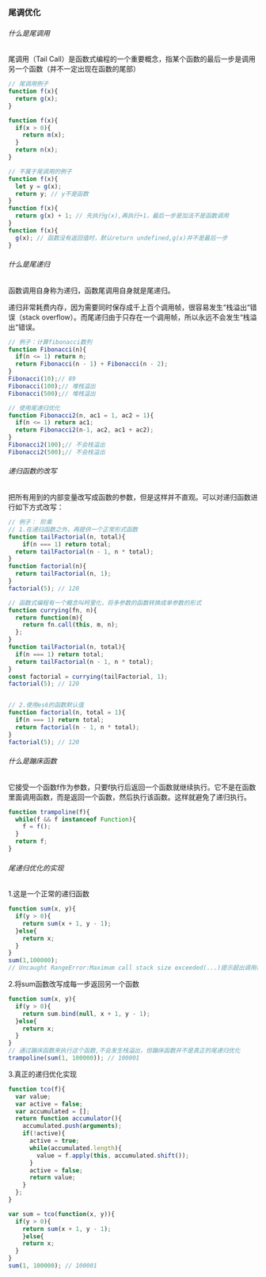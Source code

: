 ### 尾调优化

###### 什么是尾调用

尾调用（Tail Call）是函数式编程的一个重要概念，指某个函数的最后一步是调用另一个函数（并不一定出现在函数的尾部）

```javascript
// 尾调用例子
function f(x){
  return g(x);
}

function f(x){
  if(x > 0){
    return m(x);
  }
  return n(x);
}

// 不属于尾调用的例子
function f(x){
  let y = g(x);
  return y; // y不是函数
}
function f(x){
  return g(x) + 1; // 先执行g(x),再执行+1，最后一步是加法不是函数调用
}
function f(x){
  g(x); // 函数没有返回值时，默认return undefined,g(x)并不是最后一步
}
```

###### 什么是尾递归

函数调用自身称为递归，函数尾调用自身就是尾递归。

递归非常耗费内存，因为需要同时保存成千上百个调用帧，很容易发生“栈溢出“错误（stack overflow）。而尾递归由于只存在一个调用帧，所以永远不会发生“栈溢出“错误。

```javascript
// 例子：计算fibonacci数列
function Fibonacci(n){
  if(n <= 1) return n;
  return Fibonacci(n - 1) + Fibonacci(n - 2);
}
Fibonacci(10);// 89
Fibonacci(100);// 堆栈溢出
Fibonacci(500);// 堆栈溢出

// 使用尾递归优化
function Fibonacci2(n, ac1 = 1, ac2 = 1){
  if(n <= 1) return ac1;
  return Fibonacci2(n-1, ac2, ac1 + ac2);
}
Fibonacci2(100);// 不会栈溢出
Fibonacci2(500);// 不会栈溢出
```

###### 递归函数的改写

把所有用到的内部变量改写成函数的参数，但是这样并不直观。可以对递归函数进行如下方式改写：

```javascript
// 例子： 阶乘
// 1.在递归函数之外，再提供一个正常形式函数
function tailFactorial(n, total){
	if(n === 1) return total;
  return tailFactorial(n - 1, n * total);
}
function factorial(n){
  return tailFactorial(n, 1);
}
factorial(5); // 120

// 函数式编程有一个概念叫柯里化，将多参数的函数转换成单参数的形式
function currying(fn, n){
  return function(m){
    return fn.call(this, m, n);
  };
}
function tailFactorial(n, total){
  if(n === 1) return total;
  return tailFactorial(n - 1, n * total);
}
const factorial = currying(tailFactorial, 1);
factorial(5); // 120


// 2.使用es6的函数默认值
function factorial(n, total = 1){
  if(n === 1) return total;
  return factorial(n - 1, n * total);
}
factorial(5); // 120
```

###### 什么是蹦床函数

它接受一个函数f作为参数，只要f执行后返回一个函数就继续执行。它不是在函数里面调用函数，而是返回一个函数，然后执行该函数。这样就避免了递归执行。

```javascript
function trampoline(f){
  while(f && f instanceof Function){
    f = f();
  }
  return f;
}
```

###### 尾递归优化的实现

1.这是一个正常的递归函数

```javascript
function sum(x, y){
  if(y > 0){
    return sum(x + 1, y - 1);
  }else{
    return x;
  }
}
sum(1,100000);
// Uncaught RangeError:Maximum call stack size exceeded(...)提示超出调用栈的最大次数
```

2.将sum函数改写成每一步返回另一个函数

```javascript
function sum(x, y){
  if(y > 0){
    return sum.bind(null, x + 1, y - 1);
  }else{
    return x;
  }
}
// 通过蹦床函数来执行这个函数,不会发生栈溢出，但蹦床函数并不是真正的尾递归优化
trampoline(sum(1, 100000)); // 100001
```

3.真正的递归优化实现

```javascript
function tco(f){
  var value;
  var active = false;
  var accumulated = [];
  return function accumulator(){
    accumulated.push(arguments);
    if(!active){
      active = true;
      while(accumulated.length){
        value = f.apply(this, accumulated.shift());
      }
      active = false;
      return value;
    }
  };
}

var sum = tco(function(x, y)){
  if(y > 0){
  	return sum(x + 1, y - 1);
	}else{
    return x;
  }
}
sum(1, 100000); // 100001
```

